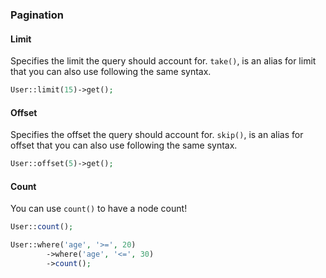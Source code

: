 ### Pagination

#### Limit
Specifies the limit the query should account for. `take()`, is an alias for limit that you can also use following the same syntax.

```php
User::limit(15)->get();
```

#### Offset
Specifies the offset the query should account for. `skip()`, is an alias for offset that you can also use following the same syntax.

```php
User::offset(5)->get();
```

#### Count
You can use `count()` to have a node count!

```php
User::count();
```

```php
User::where('age', '>=', 20)
        ->where('age', '<=', 30)
        ->count();
```
